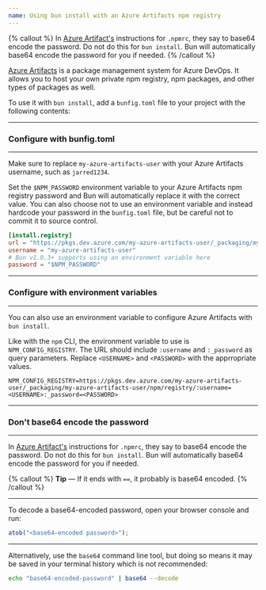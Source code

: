 ```yaml
---
name: Using bun install with an Azure Artifacts npm registry
---
```


{% callout %}
In [Azure Artifact's](https://learn.microsoft.com/en-us/azure/devops/artifacts/npm/npmrc?view=azure-devops&tabs=windows%2Cclassic) instructions for `.npmrc`, they say to base64 encode the password. Do not do this for `bun install`. Bun will automatically base64 encode the password for you if needed.
{% /callout %}

[Azure Artifacts](https://azure.microsoft.com/en-us/products/devops/artifacts) is a package management system for Azure DevOps. It allows you to host your own private npm registry, npm packages, and other types of packages as well.

To use it with `bun install`, add a `bunfig.toml` file to your project with the following contents:

---

### Configure with bunfig.toml

---

Make sure to replace `my-azure-artifacts-user` with your Azure Artifacts username, such as `jarred1234`.

Set the `$NPM_PASSWORD` environment variable to your Azure Artifacts npm registry password and Bun will automatically replace it with the correct value. You can also choose not to use an environment variable and instead hardcode your password in the `bunfig.toml` file, but be careful not to commit it to source control.

```toml#bunfig.toml
[install.registry]
url = "https://pkgs.dev.azure.com/my-azure-artifacts-user/_packaging/my-azure-artifacts-user/npm/registry"
username = "my-azure-artifacts-user"
# Bun v1.0.3+ supports using an environment variable here
password = "$NPM_PASSWORD"
```

---

### Configure with environment variables

---

You can also use an environment variable to configure Azure Artifacts with `bun install`.

Like with the `npm` CLI, the environment variable to use is `NPM_CONFIG_REGISTRY`. The URL should include `:username` and `:_password` as query parameters. Replace `<USERNAME>` and `<PASSWORD>` with the apprropriate values.

```bash#shell
NPM_CONFIG_REGISTRY=https://pkgs.dev.azure.com/my-azure-artifacts-user/_packaging/my-azure-artifacts-user/npm/registry/:username=<USERNAME>:_password=<PASSWORD>
```

---

### Don't base64 encode the password

---

In [Azure Artifact's](https://learn.microsoft.com/en-us/azure/devops/artifacts/npm/npmrc?view=azure-devops&tabs=windows%2Cclassic) instructions for `.npmrc`, they say to base64 encode the password. Do not do this for `bun install`. Bun will automatically base64 encode the password for you if needed.

{% callout %}
**Tip** — If it ends with `==`, it probably is base64 encoded.
{% /callout %}

---

To decode a base64-encoded password, open your browser console and run:

```js
atob("<base64-encoded password>");
```

---

Alternatively, use the `base64` command line tool, but doing so means it may be saved in your terminal history which is not recommended:

```bash
echo "base64-encoded-password" | base64 --decode
```
